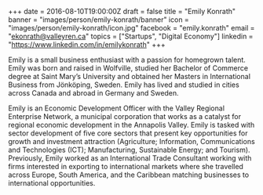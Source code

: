 +++
date = 2016-08-10T19:00:00Z
draft = false
title = "Emily Konrath"
banner = "images/person/emily-konrath/banner"
icon = "images/person/emily-konrath/icon.jpg"
facebook = "emily.konrath"
email = "ekonrath@valleyren.ca"
topics = ["Startups", "Digital Economy"]
linkedin = "https://www.linkedin.com/in/emilykonrath"
+++

Emily is a small business enthusiast with a passion for homegrown talent. Emily was born and raised in Wolfville, studied her Bachelor of Commerce degree at Saint Mary’s University and obtained her Masters in International Business from Jönköping, Sweden.  Emily has lived and studied in cities across Canada and abroad in Germany and Sweden.

Emily is an Economic Development Officer with the Valley Regional Enterprise Network, a municipal corporation that works as a catalyst for regional economic development in the Annapolis Valley. Emily is tasked with sector development of five core sectors that present key opportunities for growth and investment attraction (Agriculture; Information, Communications and Technologies (ICT); Manufacturing, Sustainable Energy; and Tourism). Previously, Emily worked as an International Trade Consultant working with firms interested in exporting to international markets where she travelled across Europe, South America, and the Caribbean matching businesses to international opportunities. 
